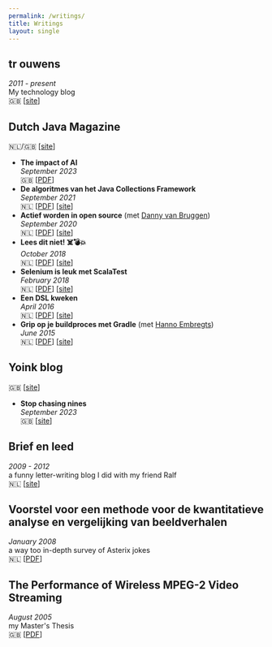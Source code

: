 ```yaml
---
permalink: /writings/
title: Writings
layout: single
---
```


## tr ouwens

_2011 - present_
<br>
My technology blog
<br>
🇬🇧 [[site](http://jqno.nl/blog)]

## Dutch Java Magazine

🇳🇱/🇬🇧 [[site](https://nljug.org/category/java-magazine/)]

- **The impact of AI**
  <br>
  _September 2023_
  <br>
  🇬🇧 [[PDF](https://www.dropbox.com/scl/fi/ha8xbdpbik7kjbqvoe729/java-magazine-2023-3.pdf)]
- **De algoritmes van het Java Collections Framework**
  <br>
  _September 2021_
  <br>
  🇳🇱 [[PDF](https://www.dropbox.com/s/xs5zlh1eiitcise/java-magazine-2021-3.pdf)] [[site](https://nljug.org/java-magazine/java-magazine-3-2021-java-17-is-here/)]
- **Actief worden in open source** (met [Danny van Bruggen](https://twitter.com/matozoid))
  <br>
  _September 2020_
  <br>
  🇳🇱 [[PDF](https://www.dropbox.com/s/nq52nlblkalv3ef/java-magazine-2020-3.pdf)] [[site](https://nljug.org/java-magazine/2020-editie-3/actief-worden-in-open-source/)]
- **Lees dit niet! ☠️💣💥**
  <br>
  _October 2018_
  <br>
  🇳🇱 [[PDF](https://www.dropbox.com/s/4ps9ufccavdp5kx/java-magazine-2018-4.pdf)] [[site](https://nljug.org/java-magazine/2018-editie-4/java-magazine-4-2018/)]
- **Selenium is leuk met ScalaTest**
  <br>
  _February 2018_
  <br>
  🇳🇱 [[PDF](https://www.dropbox.com/s/kj6errr6udf809x/java-magazine-2018-1.pdf)] [[site](https://nljug.org/java-magazine/selenium-is-leuk-met-scalatest/)]
- **Een DSL kweken**
  <br>
  _April 2016_
  <br>
  🇳🇱 [[PDF](https://www.dropbox.com/s/v4q4ws2zqgfnf2v/java-magazine-2016-2.pdf)] [[site](https://nljug.org/java-magazine/een-dsl-kweken/)]
- **Grip op je buildproces met Gradle** (met [Hanno Embregts](https://twitter.com/hannotify))
  <br>
  _June 2015_
  <br>
  🇳🇱 [[PDF](https://www.dropbox.com/s/sab43l2k6brd3xu/java-magazine-2015-3.pdf)] [[site](https://nljug.org/java-magazine/grip-op-je-buildproces-met-gradle/)]

## Yoink blog

🇬🇧 [[site](https://blog.yoink.nl/)]

- **Stop chasing nines**
  <br>
  _September 2023_
  <br>
  🇬🇧 [[site](https://blog.yoink.nl/posts/2023/09/18/stop-chasing-nines.html)]

## Brief en leed

_2009 - 2012_
<br>
a funny letter-writing blog I did with my friend Ralf
<br>
🇳🇱 [[site](http://jqno.nl/briefenleed)]

## Voorstel voor een methode voor de kwantitatieve analyse en vergelijking van beeldverhalen

_January 2008_
<br>
a way too in-depth survey of Asterix jokes
<br>
🇳🇱 [[PDF](https://www.dropbox.com/s/gdswss6fkm3hbv7/paper.pdf)]

## The Performance of Wireless MPEG-2 Video Streaming

_August 2005_
<br>
my Master's Thesis
<br>
🇬🇧 [[PDF](https://www.dropbox.com/s/idenxmsvblck2zd/thesis.pdf)]

